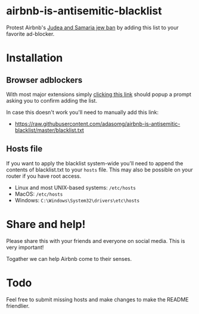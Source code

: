 # airbnb-is-antisemitic-blacklist
Protest Airbnb's [Judea and Samaria jew ban](https://www.nytimes.com/2018/11/19/world/middleeast/airbnb-west-bank.html) by adding this list to your favorite ad-blocker.

# Installation
## Browser adblockers

With most major extensions simply [clicking this link](https://subscribe.adblockplus.org/?location=https://raw.githubusercontent.com/adasomg/airbnb-is-antisemitic-blacklist/master/blacklist.txt&title=Airbnb%20is%20anti-semitic%20blacklist) should popup a prompt asking you to confirm adding the list.

In case this doesn't work you'll need to manually add this link:

- https://raw.githubusercontent.com/adasomg/airbnb-is-antisemitic-blacklist/master/blacklist.txt

## Hosts file

If you want to apply the blacklist system-wide you'll need to append the contents of blacklist.txt to your `hosts` file. This may also be possible on your router if you have root access.

- Linux and most UNIX-based systems: `/etc/hosts`
- MacOS: `/etc/hosts`
- Windows: `C:\Windows\System32\drivers\etc\hosts`

# Share and help!

Please share this with your friends and everyone on social media. This is very important!

Togather we can help Airbnb come to their senses.

# Todo
Feel free to submit missing hosts and make changes to make the README friendlier.
